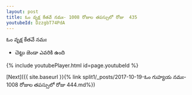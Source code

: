 ```yaml
---
layout: post
title: ఓం వృక్ష కేతవే నమః- 1008 రోజుల తపస్సులో రోజు  435
youtubeId: DzzgbT74PdA
---
```

 
 
 ఓం వృక్ష కేతవే నమః  
 
 -  చెట్టు జెండా ఎవరికి ఉంది 
 
  
 
  
 
 
 
 
 
 


{% include youtubePlayer.html id=page.youtubeId %}
 
[Next]({{ site.baseurl }}{% link  split1/_posts/2017-10-19-ఓం గుహ్యయ నమః- 1008 రోజుల తపస్సులో రోజు  444.md%})
 
